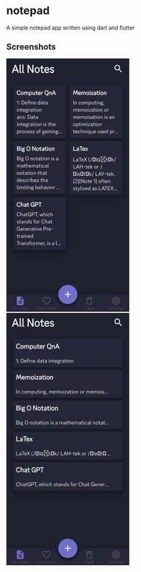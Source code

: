 # notepad

A simple notepad app written using dart and flutter


## Screenshots

![](screenshots/darktheme/GridView.jpg) ![](screenshots/darktheme/ListView.jpg)
